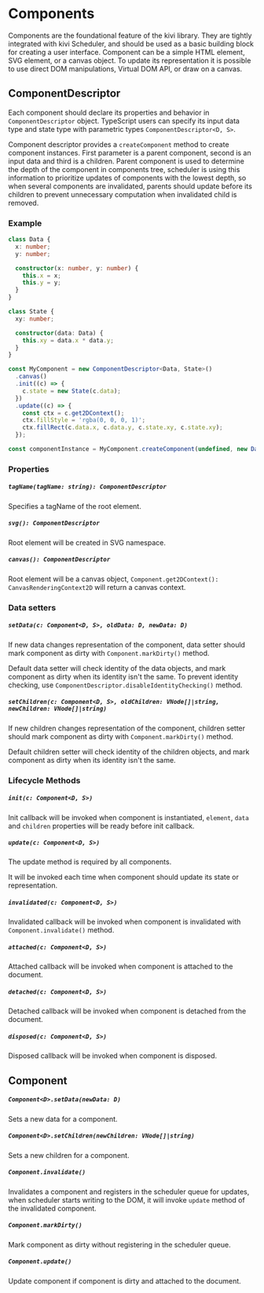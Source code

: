 # Components

Components are the foundational feature of the kivi library. They are tightly integrated with kivi Scheduler, and should
be used as a basic building block for creating a user interface. Component can be a simple HTML element, SVG element,
or a canvas object. To update its representation it is possible to use direct DOM manipulations, Virtual DOM API, or
draw on a canvas.

## ComponentDescriptor

Each component should declare its properties and behavior in `ComponentDescriptor` object. TypeScript users can specify
its input data type and state type with parametric types `ComponentDescriptor<D, S>`.

Component descriptor provides a `createComponent` method to create component instances. First parameter is a parent
component, second is an input data and third is a children. Parent component is used to determine the depth of the
component in components tree, scheduler is using this information to prioritize updates of components with the lowest
depth, so when several components are invalidated, parents should update before its children to prevent unnecessary
computation when invalidated child is removed.

### Example

```ts
class Data {
  x: number;
  y: number;

  constructor(x: number, y: number) {
    this.x = x;
    this.y = y;
  }
}

class State {
  xy: number;

  constructor(data: Data) {
    this.xy = data.x * data.y;
  }
}

const MyComponent = new ComponentDescriptor<Data, State>()
  .canvas()
  .init((c) => {
    c.state = new State(c.data);
  })
  .update((c) => {
    const ctx = c.get2DContext();
    ctx.fillStyle = 'rgba(0, 0, 0, 1)';
    ctx.fillRect(c.data.x, c.data.y, c.state.xy, c.state.xy);
  });

const componentInstance = MyComponent.createComponent(undefined, new Data(10, 20));
```

### Properties

##### `tagName(tagName: string): ComponentDescriptor`

Specifies a tagName of the root element.

##### `svg(): ComponentDescriptor`

Root element will be created in SVG namespace.

##### `canvas(): ComponentDescriptor`

Root element will be a canvas object, `Component.get2DContext(): CanvasRenderingContext2D` will return a canvas context.

### Data setters

##### `setData(c: Component<D, S>, oldData: D, newData: D)`

If new data changes representation of the component, data setter should mark component as dirty with
`Component.markDirty()` method.

Default data setter will check identity of the data objects, and mark component as dirty when its identity isn't the
same. To prevent identity checking, use `ComponentDescriptor.disableIdentityChecking()` method.

##### `setChildren(c: Component<D, S>, oldChildren: VNode[]|string, newChildren: VNode[]|string)`

If new children changes representation of the component, children setter should mark component as dirty with
`Component.markDirty()` method.

Default children setter will check identity of the children objects, and mark component as dirty when its identity isn't
the same.

### Lifecycle Methods

##### `init(c: Component<D, S>)`

Init callback will be invoked when component is instantiated, `element`, `data` and `children` properties will be
ready before init callback.

##### `update(c: Component<D, S>)`

The update method is required by all components.

It will be invoked each time when component should update its state or representation.

##### `invalidated(c: Component<D, S>)`

Invalidated callback will be invoked when component is invalidated with `Component.invalidate()` method.

##### `attached(c: Component<D, S>)`

Attached callback will be invoked when component is attached to the document.

##### `detached(c: Component<D, S>)`

Detached callback will be invoked when component is detached from the document.

##### `disposed(c: Component<D, S>)`

Disposed callback will be invoked when component is disposed.

## Component

##### `Component<D>.setData(newData: D)`

Sets a new data for a component.

##### `Component<D>.setChildren(newChildren: VNode[]|string)`

Sets a new children for a component.

##### `Component.invalidate()`

Invalidates a component and registers in the scheduler queue for updates, when scheduler starts writing to the DOM, it
will invoke `update` method of the invalidated component.

##### `Component.markDirty()`

Mark component as dirty without registering in the scheduler queue.

##### `Component.update()`

Update component if component is dirty and attached to the document.
